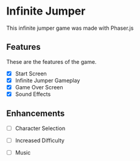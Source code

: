 # Infinite Jumper
This infinite jumper game was made with Phaser.js

## Features
These are the features of the game.

- [x] Start Screen
- [x] Infinite Jumper Gameplay
- [x] Game Over Screen
- [x] Sound Effects

## Enhancements

- [ ] Character Selection  
- [ ] Increased Difficulty
- [ ] Music

